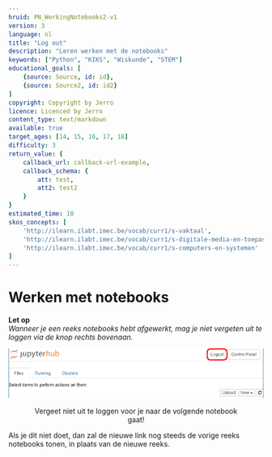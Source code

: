 ```yaml
---
hruid: PN_WerkingNotebooks2-v1
version: 3
language: nl
title: "Log out"
description: "Leren werken met de notebooks"
keywords: ["Python", "KIKS", "Wiskunde", "STEM"]
educational_goals: [
    {source: Source, id: id}, 
    {source: Source2, id: id2}
]
copyright: Copyright by Jerro
licence: Licenced by Jerro
content_type: text/markdown
available: true
target_ages: [14, 15, 16, 17, 18]
difficulty: 3
return_value: {
    callback_url: callback-url-example,
    callback_schema: {
        att: test,
        att2: test2
    }
}
estimated_time: 10
skos_concepts: [
    'http://ilearn.ilabt.imec.be/vocab/curr1/s-vaktaal', 
    'http://ilearn.ilabt.imec.be/vocab/curr1/s-digitale-media-en-toepassingen', 
    'http://ilearn.ilabt.imec.be/vocab/curr1/s-computers-en-systemen'
]
---
```


# Werken met notebooks

**Let op**  
*Wanneer je een reeks notebooks hebt afgewerkt, mag je niet vergeten uit te loggen via de knop rechts bovenaan.*  

![](embed/LogOut.png "Log out")  
<figure>
    <figcaption align = "center">Vergeet niet uit te loggen voor je naar de volgende notebook gaat!</figcaption>
</figure>

Als je dit niet doet, dan zal de nieuwe link nog steeds de vorige reeks notebooks tonen, in plaats van de nieuwe reeks.
